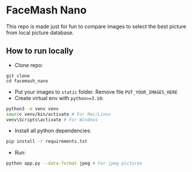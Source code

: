 # FaceMash Nano

This repo is made just for fun to compare images to select the best picture from
local picture database.

## How to run locally
* Clone repo:
```
git clone
cd facemash_nano
```
* Put your images to ```static``` folder. Remove file ```PUT_YOUR_IMAGES_HERE```
* Create virtual env with ```python>=3.10```:
```bash
python3 -m venv venv
source venv/bin/activate # For Mac/Linux
venv\Scripts\activate # For Windows 
```
* Install all python dependencies:
```bash
pip install -r requirements.txt
```

* Run:
```bash
python app.py --data-format jpeg # For jpeg pictures 
```
